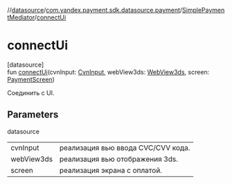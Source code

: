 //[datasource](../../../index.md)/[com.yandex.payment.sdk.datasource.payment](../index.md)/[SimplePaymentMediator](index.md)/[connectUi](connect-ui.md)

# connectUi

[datasource]\
fun [connectUi](connect-ui.md)(cvnInput: [CvnInput](../../../../ui/ui/com.yandex.payment.sdk.ui/-cvn-input/index.md), webView3ds: [WebView3ds](../../com.yandex.payment.sdk.datasource.bind.interfaces/-web-view3ds/index.md), screen: [PaymentScreen](../../com.yandex.payment.sdk.datasource.payment.interfaces/-payment-screen/index.md))

Соединить с UI.

## Parameters

datasource

| | |
|---|---|
| cvnInput | реализация вью ввода CVC/CVV кода. |
| webView3ds | реализация вью отображения 3ds. |
| screen | реализация экрана с оплатой. |
